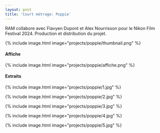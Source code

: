 ```yaml
---
layout: post
title: 'Court métrage: Poppie'
---
```


RAM collabore avec Flavyen Dupont et Alex Nourrisson pour le Nikon Film Festival 2024. Production et distribution du projet. 

{% include image.html image="projects/poppie/thumbnail.png" %}


#### Affiche

{% include image.html image="projects/poppie/affiche.png" %}

#### Extraits

{% include image.html image="projects/poppie/1.jpg" %}

{% include image.html image="projects/poppie/2.jpg" %}

{% include image.html image="projects/poppie/3.jpg" %}

{% include image.html image="projects/poppie/4.jpg" %}

{% include image.html image="projects/poppie/5.jpg" %}
